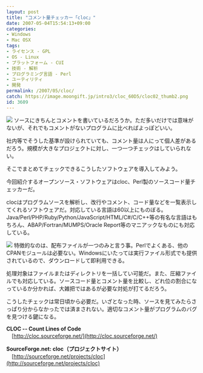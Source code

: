```yaml
---
layout: post
title: "コメント量チェッカー「cloc」"
date: 2007-05-04T15:54:13+09:00
categories:
- Windows
- Mac OSX
tags: 
- ライセンス - GPL
- OS - Linux
- プラットフォーム - CUI
- 技術 - 解析
- プログラミング言語 - Perl
- ユーティリティ
- 開発
permalink: /2007/05/cloc/
catch: https://image.moongift.jp/intro3/cloc_60D5/cloc02_thumb2.png
id: 3609
---
```

[![](https://image.moongift.jp/intro3/cloc_60D5/cloc01_thumb1.png)](https://image.moongift.jp/intro3/cloc_60D5/cloc013.png) ソースにきちんとコメントを書いているだろうか。ただ多いだけでは意味がないが、それでもコメントがないプログラムに比べればよっぽどいい。

 

社内等でそうした基準が設けられていても、コメント量は人にって個人差があるだろう。規模が大きなプロジェクトに対し、一つ一つチェックはしていられない。

 

そこでまとめてチェックできるこうしたソフトウェアを導入してみよう。

 

今回紹介するオープンソース・ソフトウェアはcloc、Perl製のソースコード量チェッカーだ。

 <!--more--> 

clocはプログラムソースを解析し、改行やコメント、コード量などを一覧表示してくれるソフトウェアだ。対応している言語は60以上にものぼる。Java/Perl/PHP/Ruby/Python/JavaScript/HTML/C#/C/C++等の有名な言語はもちろん、ABAP/Fortran/MUMPS/Oracle Report等のマニアックなものにも対応している。

 

[![](https://image.moongift.jp/intro3/cloc_60D5/cloc02_thumb2.png)](https://image.moongift.jp/intro3/cloc_60D5/cloc024.png) 特徴的なのは、配布ファイルが一つのみと言う事。Perlでよくある、他のCPANモジュールは必要ない。Windowsにいたっては実行ファイル形式でも提供されているので、ダウンロードして即利用できる。

 

処理対象はファイルまたはディレクトリを一括してい可能だ。また、圧縮ファイルでも対応している。ソースコード量とコメント量を比較し、どれ位の割合になっているか分かれば、大雑把ではあるが必要な対処が打てるだろう。

 

こうしたチェックは常日頃から必要だ。いざとなった時、ソースを見てみたらさっぱり分からなかったでは済まされない。適切なコメント量がプログラムのバグを見つける鍵になる。

 

**CLOC -- Count Lines of Code**  
　[http://cloc.sourceforge.net/](http://cloc.sourceforge.net/)

 

**SourceForge.net: cloc（プロジェクトサイト）**  
　[http://sourceforge.net/projects/cloc](http://sourceforge.net/projects/cloc)

